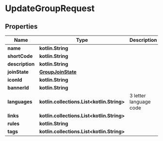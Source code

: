
# UpdateGroupRequest

## Properties
Name | Type | Description | Notes
------------ | ------------- | ------------- | -------------
**name** | **kotlin.String** |  |  [optional]
**shortCode** | **kotlin.String** |  |  [optional]
**description** | **kotlin.String** |  |  [optional]
**joinState** | [**GroupJoinState**](GroupJoinState.md) |  |  [optional]
**iconId** | **kotlin.String** |  |  [optional]
**bannerId** | **kotlin.String** |  |  [optional]
**languages** | **kotlin.collections.List&lt;kotlin.String&gt;** | 3 letter language code |  [optional]
**links** | **kotlin.collections.List&lt;kotlin.String&gt;** |  |  [optional]
**rules** | **kotlin.String** |  |  [optional]
**tags** | **kotlin.collections.List&lt;kotlin.String&gt;** |  |  [optional]



